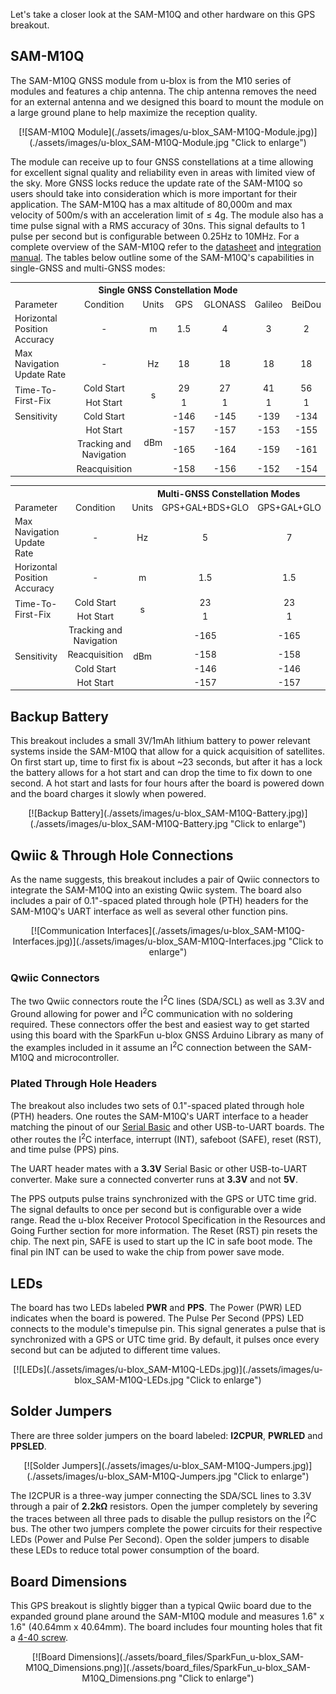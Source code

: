 Let&apos;s take a closer look at the SAM-M10Q and other hardware on this GPS breakout.

## SAM-M10Q

The SAM-M10Q GNSS module from u-blox is from the M10 series of modules and features a chip antenna. The chip antenna removes the need for an external antenna and we designed this board to mount the module on a large ground plane to help maximize the reception quality. 

<center>
[![SAM-M10Q Module](./assets/images/u-blox_SAM-M10Q-Module.jpg)](./assets/images/u-blox_SAM-M10Q-Module.jpg "Click to enlarge")
</center>

The module can receive up to four GNSS constellations at a time allowing for excellent signal quality and reliability even in areas with limited view of the sky. More GNSS locks reduce the update rate of the SAM-M10Q so users should take into consideration which is more important for their application. The SAM-M10Q has a max altitude of 80,000m and max velocity of 500m/s with an acceleration limit of &le; 4g. The module also has a time pulse signal with a RMS accuracy of 30ns. This signal defaults to 1 pulse per second but is configurable between 0.25Hz to 10MHz. For a complete overview of the SAM-M10Q refer to the [datasheet](./assets/component_documentation/SAM-M10Q_DataSheet_UBX-22013293.pdf) and [integration manual](./assets/component_documentation/SAM-M10Q_IntegrationManual_UBX-22020019.pdf). The tables below outline some of the SAM-M10Q&apos;s capabilities in single-GNSS and multi-GNSS modes:

<table>
    <th colspan="7"><b>Single GNSS Constellation Mode</b></th>
    <tr align="center">
        <td align="left">Parameter</td>
        <td>Condition</td>
        <td>Units</td>    
        <td>GPS</td>    
        <td>GLONASS</td>        
        <td>Galileo</td> 
        <td>BeiDou</td>
    </tr>   
    <tr align="center">
        <td align="left">Horizontal Position Accuracy</td>
        <td>-</td>
        <td>m</td>
        <td>1.5</td>
        <td>4</td>
        <td>3</td>
        <td>2</td>
    </tr>
    <tr align="center">
        <td align="left">Max Navigation Update Rate</td>
        <td>-</td>
        <td>Hz</td> 
        <td>18</td>
        <td>18</td>
        <td>18</td>
        <td>18</td>       
    </tr> 
    <tr align="center">
        <td rowspan="2" align="left">Time-To-First-Fix</td>
        <td>Cold Start</td>
        <td rowspan="2">s</td>
        <td>29</td>
        <td>27</td>
        <td>41</td>
        <td>56</td>
    </tr>
    <tr align="center"> 
        <td>Hot Start</td>
        <td>1</td> 
       	<td>1</td>
        <td>1</td> 
        <td>1</td>
    </tr>
    <tr align="center">
        <td align="left">Sensitivity</td>
        <td>Cold Start</td>
        <td rowspan="4">dBm</td>
        <td>-146</td>
        <td>-145</td> 
        <td>-139</td> 
        <td>-134</td>
    </tr>
    <tr align="center">
        <td></td> 
        <td>Hot Start</td> 
        <td>-157</td> 
        <td>-157</td>
        <td>-153</td> 
        <td>-155</td>
    </tr>   
    <tr align="center">
        <td></td>
        <td>Tracking and Navigation</td>
        <td>-165</td>
        <td>-164</td>
        <td>-159</td> 
        <td>-161</td> 
    </tr>
    <tr align="center">
        <td></td> 
        <td>Reacquisition</td> 
        <td>-158</td> 
        <td>-156</td> 
        <td>-152</td> 
        <td>-154</td> 
    </tr>
</table>
<table>
    <th colspan="7">Multi-GNSS Constellation Modes</th>
    <tr align="center">
        <td align="left">Parameter</td>
        <td>Condition</td>
        <td>Units</td>
        <td>GPS+GAL+BDS+GLO</td>
        <td>GPS+GAL+GLO</td>
        <td>GPS+GAL+BDS</td>
        <td>GPS+GAL</td>
    </tr>
    <tr align="center">
        <td align="left">Max Navigation Update Rate</td>
        <td>-</td>
        <td>Hz</td>
        <td>5</td>
        <td>7</td>
        <td>8</td>
        <td>10</td>
    </tr>
    <tr align="center">
        <td align="left">Horizontal Position Accuracy</td>
        <td>-</td>
        <td>m</td>
        <td>1.5</td>
        <td>1.5</td>
        <td>1.5</td>
        <td>1.5</td>
    </tr>
    <tr align="center">
        <td align="left" rowspan="2">Time-To-First-Fix</td>
        <td>Cold Start</td>
        <td rowspan="2">s</td>
        <td>23</td>
        <td>23</td>
        <td>28</td>
        <td>28</td>
    </tr>
    <tr align="center">
        <td>Hot Start</td>
        <td>1</td>
        <td>1</td>
        <td>1</td>
        <td>1</td>
    </tr>
    <tr align="center">
        <td align="left" rowspan="4">Sensitivity</td>
        <td>Tracking and Navigation</td>
        <td rowspan="4">dBm</td>
        <td>-165</td>
        <td>-165</td>
        <td>-165</td>
        <td>-165</td>
    </tr>
    <tr align="center">
        <td>Reacquisition</td>
        <td>-158</td>
        <td>-158</td>
        <td>-158</td>
        <td>-158</td>
    </tr>
    <tr align="center">
        <td>Cold Start</td>
        <td>-146</td>
        <td>-146</td>
        <td>-146</td>
        <td>-146</td>
    </tr>
    <tr align="center">
        <td>Hot Start</td>
        <td>-157</td>
        <td>-157</td>
        <td>-157</td>
        <td>-157</td>
    </tr>
</table>

## Backup Battery

This breakout includes a small 3V/1mAh lithium battery to power relevant systems inside the SAM-M10Q that allow for a quick acquisition of satellites. On first start up, time to first fix is about ~23 seconds, but after it has a lock the battery allows for a hot start and can drop the time to fix down to one second. A hot start and lasts for four hours after the board is powered down and the board charges it slowly when powered.

<center>
[![Backup Battery](./assets/images/u-blox_SAM-M10Q-Battery.jpg)](./assets/images/u-blox_SAM-M10Q-Battery.jpg "Click to enlarge")
</center>

## Qwiic & Through Hole Connections

As the name suggests, this breakout includes a pair of Qwiic connectors to integrate the SAM-M10Q into an existing Qwiic system. The board also includes a pair of 0.1"-spaced plated through hole (PTH) headers for the SAM-M10Q's UART interface as well as several other function pins.

<center>
[![Communication Interfaces](./assets/images/u-blox_SAM-M10Q-Interfaces.jpg)](./assets/images/u-blox_SAM-M10Q-Interfaces.jpg "Click to enlarge")
</center>

### Qwiic Connectors

The two Qwiic connectors route the I<sup>2</sup>C lines (SDA/SCL) as well as 3.3V and Ground allowing for power and I<sup>2</sup>C communication with no soldering required. These connectors offer the best and easiest way to get started using this board with the SparkFun u-blox GNSS Arduino Library as many of the examples included in it assume an I<sup>2</sup>C connection between the SAM-M10Q and microcontroller.

### Plated Through Hole Headers

The breakout also includes two sets of 0.1"-spaced plated through hole (PTH) headers. One routes the SAM-M10Q&apos;s UART interface to a header matching the pinout of our [Serial Basic]() and other USB-to-UART boards. The other routes the I<sup>2</sup>C interface, interrupt (INT), safeboot (SAFE), reset (RST), and time pulse (PPS) pins.

The UART header mates with a <b>3.3V</b> Serial Basic or other USB-to-UART converter. Make sure a connected converter runs at <b>3.3V</b> and not <b>5V</b>.

The PPS outputs pulse trains synchronized with the GPS or UTC time grid. The signal defaults to once per second but is configurable over a wide range. Read the u-blox Receiver Protocol Specification in the Resources and Going Further section for more information. The Reset (RST) pin resets the chip. The next pin, SAFE is used to start up the IC in safe boot mode. The final pin INT can be used to wake the chip from power save mode.

## LEDs

The board has two LEDs labeled <b>PWR</b> and <b>PPS</b>. The Power (PWR) LED indicates when the board is powered. The Pulse Per Second (PPS) LED connects to the module&apos;s timepulse pin. This signal generates a pulse that is synchronized with a GPS or UTC time grid. By default, it pulses once every second but can be adjuted to different time values. 

<center>
[![LEDs](./assets/images/u-blox_SAM-M10Q-LEDs.jpg)](./assets/images/u-blox_SAM-M10Q-LEDs.jpg "Click to enlarge")
</center>

## Solder Jumpers

There are three solder jumpers on the board labeled: <b>I2CPUR</b>, <b>PWRLED</b> and <b>PPSLED</b>. 

<center>
[![Solder Jumpers](./assets/images/u-blox_SAM-M10Q-Jumpers.jpg)](./assets/images/u-blox_SAM-M10Q-Jumpers.jpg "Click to enlarge")
</center>

The I2CPUR is a three-way jumper connecting the SDA/SCL lines to 3.3V through a pair of <b>2.2k&ohm;</b> resistors. Open the jumper completely by severing the traces between all three pads to disable the pullup resistors on the I<sup>2</sup>C bus. The other two jumpers complete the power circuits for their respective LEDs (Power and Pulse Per Second). Open the solder jumpers to disable these LEDs to reduce total power consumption of the board.

## Board Dimensions 

This GPS breakout is slightly bigger than a typical Qwiic board due to the expanded ground plane around the SAM-M10Q module and measures 1.6" x 1.6" (40.64mm x 40.64mm). The board includes four mounting holes that fit a [4-40 screw](https://www.sparkfun.com/products/10453).

<center>
[![Board Dimensions](./assets/board_files/SparkFun_u-blox_SAM-M10Q_Dimensions.png)](./assets/board_files/SparkFun_u-blox_SAM-M10Q_Dimensions.png "Click to enlarge")
